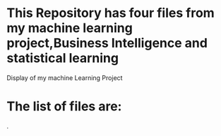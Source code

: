 # This Repository has four files from my machine learning project,Business Intelligence and statistical learning 

Display of my machine Learning Project 
# The list of files are:
.
